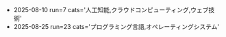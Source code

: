 - 2025-08-10 run=7 cats='人工知能,クラウドコンピューティング,ウェブ技術'
- 2025-08-25 run=23 cats='プログラミング言語,オペレーティングシステム'
